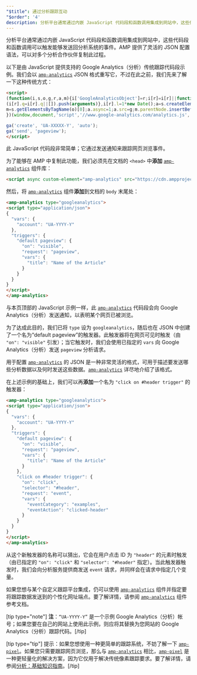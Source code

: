 ```yaml
---
"$title": 通过分析跟踪互动
"$order": '4'
description: 分析平台通常通过内嵌 JavaScript 代码段和函数调用集成到网站中，这些代码段和函数调用可以触发能够发送回分析系统的事件。
---
```


分析平台通常通过内嵌 JavaScript 代码段和函数调用集成到网站中，这些代码段和函数调用可以触发能够发送回分析系统的事件。AMP 提供了灵活的 JSON 配置语法，可以对多个分析合作伙伴复制此过程。

以下是由 JavaScript 提供支持的 Google Analytics（分析）传统跟踪代码段示例。我们会以 [`amp-analytics`](../../../../documentation/components/reference/amp-analytics.md) JSON 格式重写它，不过在此之前，我们先来了解一下这种传统方式：

```html
<script>
(function(i,s,o,g,r,a,m){i['GoogleAnalyticsObject']=r;i[r]=i[r]||function(){
(i[r].q=i[r].q||[]).push(arguments)},i[r].l=1*new Date();a=s.createElement(o),
m=s.getElementsByTagName(o)[0];a.async=1;a.src=g;m.parentNode.insertBefore(a,m)
})(window,document,'script','//www.google-analytics.com/analytics.js','ga');

ga('create', 'UA-XXXXX-Y', 'auto');
ga('send', 'pageview');
</script>
```

此 JavaScript 代码段非常简单；它通过发送通知来跟踪网页浏览事件。

为了能够在 AMP 中复制此功能，我们必须先在文档的 `<head>` 中**添加** [`amp-analytics`](../../../../documentation/components/reference/amp-analytics.md) 组件库：

```html
<script async custom-element="amp-analytics" src="https://cdn.ampproject.org/v0/amp-analytics-0.1.js"></script>
```

然后，将 [`amp-analytics`](../../../../documentation/components/reference/amp-analytics.md) 组件**添加**到文档的 `body` 末尾处：

```html
<amp-analytics type="googleanalytics">
<script type="application/json">
{
  "vars": {
    "account": "UA-YYYY-Y"
  },
  "triggers": {
    "default pageview": {
      "on": "visible",
      "request": "pageview",
      "vars": {
        "title": "Name of the Article"
      }
    }
  }
}
</script>
</amp-analytics>
```

与本页顶部的 JavaScript 示例一样，此 [`amp-analytics`](../../../../documentation/components/reference/amp-analytics.md) 代码段会向 Google Analytics（分析）发送通知，以表明某个网页已被浏览。

为了达成此目的，我们已将 `type` 设为 `googleanalytics`，随后也在 JSON 中创建了一个名为“default pageview”的触发器。此触发器将在网页可见时触发（由 `"on": "visible"` 引发）；当它触发时，我们会使用已指定的 `vars` 向 Google Analytics（分析）发送 `pageview` 分析请求。

用于配置 [`amp-analytics`](../../../../documentation/components/reference/amp-analytics.md) 的 JSON 是一种非常灵活的格式，可用于描述要发送哪些分析数据以及何时发送这些数据。[`amp-analytics`](../../../../documentation/components/reference/amp-analytics.md) 详尽地介绍了该格式。

在上述示例的基础上，我们可以再**添加**一个名为 `"click on #header trigger"` 的触发器：

```html
<amp-analytics type="googleanalytics">
<script type="application/json">
{
  "vars": {
    "account": "UA-YYYY-Y"
  },
  "triggers": {
    "default pageview": {
      "on": "visible",
      "request": "pageview",
      "vars": {
        "title": "Name of the Article"
      }
    },
    "click on #header trigger": {
      "on": "click",
      "selector": "#header",
      "request": "event",
      "vars": {
        "eventCategory": "examples",
        "eventAction": "clicked-header"
      }
    }
  }
}
</script>
</amp-analytics>
```

从这个新触发器的名称可以猜出，它会在用户点击 ID 为 `"header"` 的元素时触发（由已指定的 `"on": "click"` 和 `"selector": "#header"` 指定）。当此触发器触发时，我们会向分析服务提供商发送 `event` 请求，并同样会在请求中指定几个变量。

如果您想与某个自定义跟踪平台集成，仍可以使用 [`amp-analytics`](../../../../documentation/components/reference/amp-analytics.md) 组件并指定要将跟踪数据发送到的个性化网址端点。要了解详情，请参阅 [`amp-analytics`](../../../../documentation/components/reference/amp-analytics.md) 组件参考文档。

[tip type="note"] <strong>注</strong>：`“UA-YYYY-Y”` 是一个示例 Google Analytics（分析）帐号；如果您要在自己的网站上使用此示例，则应将其替换为您网站的 Google Analytics（分析）跟踪代码。[/tip]

[tip type="tip"] 提示：如果您想使用一种更简单的跟踪系统，不妨了解一下 [`amp-pixel`](../../../../documentation/components/reference/amp-pixel.md)。如果您只需要跟踪网页浏览，那么与 [`amp-analytics`](../../../../documentation/components/reference/amp-pixel.md) 相比，[`amp-pixel`](../../../../documentation/components/reference/amp-analytics.md) 是一种更轻量化的解决方案，因为它仅用于解决传统像素跟踪要求。要了解详情，请参阅[分析：基础知识指南](../../../../documentation/guides-and-tutorials/optimize-measure/configure-analytics/analytics_basics.md)。[/tip]
